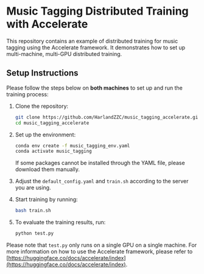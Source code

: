 # Music Tagging Distributed Training with Accelerate

This repository contains an example of distributed training for music tagging using the Accelerate framework. It demonstrates how to set up multi-machine, multi-GPU distributed training.

## Setup Instructions

Please follow the steps below on **both machines** to set up and run the training process:

1. Clone the repository:

    ```bash
    git clone https://github.com/HarlandZZC/music_tagging_accelerate.git
    cd music_tagging_accelerate
    ```

2. Set up the environment:

    ```bash
    conda env create -f music_tagging_env.yaml
    conda activate music_tagging
    ```

    If some packages cannot be installed through the YAML file, please download them manually.

3. Adjust the `default_config.yaml` and `train.sh` according to the server you are using.

4. Start training by running:

   ```bash
   bash train.sh
   ```

5. To evaluate the training results, run:

   ```bash
   python test.py
   ```

Please note that `test.py` only runs on a single GPU on a single machine. For more information on how to use the Accelerate framework, please refer to [https://huggingface.co/docs/accelerate/index](https://huggingface.co/docs/accelerate/index).
